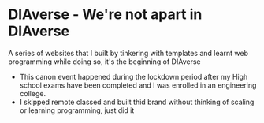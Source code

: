 # DIAverse - We're not apart in DIAverse

A series of websites that I built by tinkering with templates and learnt web programming while doing so, it's the beginning of DIAverse

- This canon event happened during the lockdown period after my High school exams have been completed and I was enrolled in an engineering college.
- I skipped remote classed and built thid brand without thinking of scaling or learning programming, just did it
